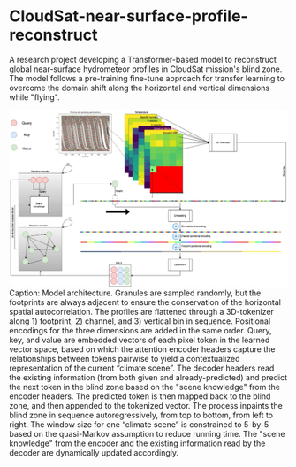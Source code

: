 # CloudSat-near-surface-profile-reconstruct
A research project developing a Transformer-based model to reconstruct global near-surface hydrometeor profiles in CloudSat mission's blind zone. The model follows a pre-training fine-tune approach for transfer learning to overcome the domain shift along the horizontal and vertical dimensions while "flying".


![Alt text](model_architecture.jpg "Optional Title")
Caption: Model architecture. Granules are sampled randomly, but the footprints are always adjacent to ensure the conservation of the horizontal spatial autocorrelation. The profiles are flattened through a 3D-tokenizer along 1) footprint, 2) channel, and 3) vertical bin in sequence. Positional encodings for the three dimensions are added in the same order. Query, key, and value are embedded vectors of each pixel token in the learned vector space, based on which the attention encoder headers capture the relationships between tokens pairwise to yield a contextualized representation of the current “climate scene”. The decoder headers read the existing information (from both given and already-predicted) and predict the next token in the blind zone based on the "scene knowledge" from the encoder headers. The predicted token is then mapped back to the blind zone, and then appended to the tokenized vector. The process inpaints the blind zone in sequence autoregressively, from top to bottom, from left to right. The window size for one “climate scene” is constrained to 5-by-5 based on the quasi-Markov assumption to reduce running time. The "scene knowledge" from the encoder and the existing information read by the decoder are dynamically updated accordingly.
